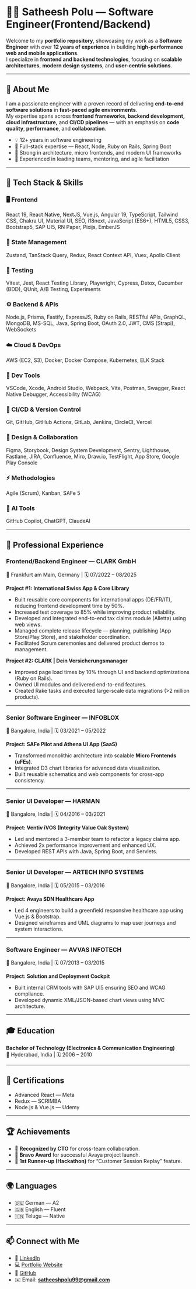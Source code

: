 # 👨‍💻 Satheesh Polu — Software Engineer(Frontend/Backend)

Welcome to my **portfolio repository**, showcasing my work as a **Software Engineer** with over **12 years of experience** in building **high-performance web and mobile applications**.  
I specialize in **frontend and backend technologies**, focusing on **scalable architectures**, **modern design systems**, and **user-centric solutions**.

---

## 🚀 About Me

I am a passionate engineer with a proven record of delivering **end-to-end software solutions** in **fast-paced agile environments**.  
My expertise spans across **frontend frameworks, backend development, cloud infrastructure,** and **CI/CD pipelines** — with an emphasis on **code quality**, **performance**, and **collaboration**.

- 💡 12+ years in software engineering  
- 🧩 Full-stack expertise — React, Node, Ruby on Rails, Spring Boot  
- 🧠 Strong in architecture, micro frontends, and modern UI frameworks  
- 🤝 Experienced in leading teams, mentoring, and agile facilitation  

---

## 🧰 Tech Stack & Skills

### 🖥️ Frontend
React 19, React Native, NextJS, Vue.js, Angular 19, TypeScript, Tailwind CSS, Chakra UI, Material UI, SEO, i18next, JavaScript (ES6+), HTML5, CSS3, Bootstrap5, SAP UI5, RN Paper, Pixijs, EmberJS

### 🔄 State Management
Zustand, TanStack Query, Redux, React Context API, Vuex, Apollo Client

### 🧪 Testing
Vitest, Jest, React Testing Library, Playwright, Cypress, Detox, Cucumber (BDD), QUnit, A/B Testing, Experiments

### ⚙️ Backend & APIs
Node.js, Prisma, Fastify, ExpressJS, Ruby on Rails, RESTful APIs, GraphQL, MongoDB, MS-SQL, Java, Spring Boot, OAuth 2.0, JWT, CMS (Strapi), WebSockets

### ☁️ Cloud & DevOps
AWS (EC2, S3), Docker, Docker Compose, Kubernetes, ELK Stack

### 🧭 Dev Tools
VSCode, Xcode, Android Studio, Webpack, Vite, Postman, Swagger, React Native Debugger, Accessibility (WCAG)

### 🔁 CI/CD & Version Control
Git, GitHub, GitHub Actions, GitLab, Jenkins, CircleCI, Vercel

### 🎨 Design & Collaboration
Figma, Storybook, Design System Development, Sentry, Lighthouse, Fastlane, JIRA, Confluence, Miro, Draw.io, TestFlight, App Store, Google Play Console

### ⚡ Methodologies
Agile (Scrum), Kanban, SAFe 5

### 🤖 AI Tools
GitHub Copilot, ChatGPT, ClaudeAI

---

## 💼 Professional Experience

### **Frontend/Backend Engineer — CLARK GmbH**  
📍 Frankfurt am Main, Germany | 🗓️ 07/2022 – 08/2025  

**Project #1: International Swiss App & Core Library**
- Built reusable core components for international apps (DE/FR/IT), reducing frontend development time by 50%.  
- Increased test coverage to 85% while improving product reliability.  
- Developed and integrated end-to-end tax claims module (Alletta) using web views.  
- Managed complete release lifecycle — planning, publishing (App Store/Play Store), and stakeholder coordination.  
- Facilitated Scrum ceremonies and delivered product demos to management.  

**Project #2: CLARK | Dein Versicherungsmanager**
- Improved page load times by 10% through UI and backend optimizations (Ruby on Rails).  
- Owned UI modules and delivered end-to-end features.  
- Created Rake tasks and executed large-scale data migrations (>2 million products).  

---

### **Senior Software Engineer — INFOBLOX**  
📍 Bangalore, India | 🗓️ 03/2021 – 05/2022  

**Project: SAFe Pilot and Athena UI App (SaaS)**
- Transformed monolithic architecture into scalable **Micro Frontends (uFEs)**.  
- Integrated D3 chart libraries for advanced data visualization.  
- Built reusable schematics and web components for cross-app consistency.  

---

### **Senior UI Developer — HARMAN**  
📍 Bangalore, India | 🗓️ 04/2016 – 03/2021  

**Project: Ventiv iVOS (Integrity Value Oak System)**
- Led and mentored a 3-member team to refactor a legacy claims app.  
- Achieved 2x performance improvement and enhanced UX.  
- Developed REST APIs with Java, Spring Boot, and Servlets.  

---

### **Senior UI Developer — ARTECH INFO SYSTEMS**  
📍 Bangalore, India | 🗓️ 05/2015 – 03/2016  

**Project: Avaya SDN Healthcare App**
- Led 4 engineers to build a greenfield responsive healthcare app using Vue.js & Bootstrap.  
- Designed wireframes and UML diagrams to map user journeys and system interactions.  

---

### **Software Engineer — AVVAS INFOTECH**  
📍 Bangalore, India | 🗓️ 07/2013 – 03/2015  

**Project: Solution and Deployment Cockpit**
- Built internal CRM tools with SAP UI5 ensuring SEO and WCAG compliance.  
- Developed dynamic XML/JSON-based chart views using MVC architecture.  

---

## 🎓 Education

**Bachelor of Technology (Electronics & Communication Engineering)**  
📍 Hyderabad, India | 🗓️ 2006 – 2010  

---

## 🏅 Certifications

- Advanced React — Meta  
- Redux — SCRIMBA  
- Node.js & Vue.js — Udemy  

---

## 🏆 Achievements

- 🏅 **Recognized by CTO** for cross-team collaboration.  
- 🎉 **Bravo Award** for successful Avaya project launch.  
- 🥈 **1st Runner-up (Hackathon)** for “Customer Session Replay” feature.  

---

## 🌍 Languages

- 🇩🇪 German — A2  
- 🇬🇧 English — Fluent  
- 🇮🇳 Telugu — Native  

---

## 📫 Connect with Me

- 💼 [LinkedIn](https://www.linkedin.com/in/satheesh-polu)  
- 💻 [Portfolio Website](https://satheeshpolu.github.io)  
- 🐙 [GitHub](https://github.com/satheeshpolu)  
- ✉️ Email: **satheeshpolu99@gmail.com**

